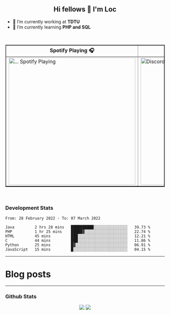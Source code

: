 <h2 align="center">Hi fellows 👋 I'm Loc</h2>

- 🔭 I’m currently working at **TDTU**
- 🌱 I’m currently learning **PHP and SQL**
<br>
<table border="2px solid white" align="center">
  <tr>
    <th>Spotify Playing 🎧</th>
    <th>How to reach me 📫</th>
  </tr>
  
  <tr>
    <td>
      <a href="https://open.spotify.com/user/jo3t0sjswxmpet9c67mq6qph3">
        <img src="https://spotify-readme-git-master-maoleng.vercel.app/api/spotify-playing" alt="... Spotify Playing" width="400" />
      </a>
    </td>
    <td>
      <a href = "https://discordapp.com/users/517725152327499806">
        <img align="" src="https://discord.c99.nl/widget/theme-4/517725152327499806.png" alt="Discord" align="right" width="400"/>
      </a>
    </td>
  </tr>
</table>

<br>

### Development Stats
<!--START_SECTION:waka-->

```text
From: 28 February 2022 - To: 07 March 2022

Java         2 hrs 28 mins   ██████████░░░░░░░░░░░░░░░   39.73 %
PHP          1 hr 25 mins    █████▓░░░░░░░░░░░░░░░░░░░   22.74 %
HTML         45 mins         ███░░░░░░░░░░░░░░░░░░░░░░   12.21 %
C            44 mins         ███░░░░░░░░░░░░░░░░░░░░░░   11.86 %
Python       25 mins         █▓░░░░░░░░░░░░░░░░░░░░░░░   06.91 %
JavaScript   15 mins         █░░░░░░░░░░░░░░░░░░░░░░░░   04.15 %
```

<!--END_SECTION:waka-->

---
# Blog posts
<!-- BLOG-POST-LIST:START -->
<!-- BLOG-POST-LIST:END -->
---
### Github Stats
<p align = "center">
  <img src = "https://github-readme-stats.vercel.app/api?username=maoleng&theme=radical&line_height=27">
  <img src = "https://github-readme-stats.vercel.app/api/top-langs/?username=maoleng&count_private=true&theme=radical&langs_count=3">
</p>
